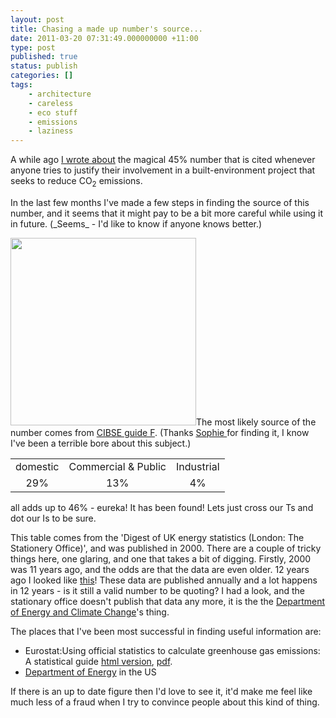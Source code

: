 ```yaml
---
layout: post
title: Chasing a made up number's source...
date: 2011-03-20 07:31:49.000000000 +11:00
type: post
published: true
status: publish
categories: []
tags:
    - architecture
    - careless
    - eco stuff
    - emissions
    - laziness
---
```

<p>A while ago <a title="UK emissions attributable to the built environment?" href="http://www.notionparallax.co.uk/wordpress/index.php/2010/04/uk-emissions-attributable-to-the-built-environment/">I wrote about</a> the magical 45% number that is cited whenever anyone tries to justify their involvement in a built-environment project that seeks to reduce CO<sub>2</sub> emissions.</p>
<p>In the last few months I've made a few steps in finding the source of this number, and it seems that it might pay to be a bit more careful while using it in future. (_Seems_ - I'd like to know if anyone knows better.)</p>
<p><img class="size-medium wp-image-609 alignright" title="Total UK delivered energy consumption by sector in 2000" src="{{ site.baseurl }}/assets/guideFpie-297x300.png" alt="" width="297" height="300" />The most likely source of the number comes from <a href="http://www.notionparallax.co.uk/wordpress/wp-content/uploads/2011/03/CIBSE-GUIDE-F-ENERGY-EFFICIENCY-IN-BUILDINGS-2004-.pdf">CIBSE guide F</a>. (Thanks <a href="http://designfordeconstruction.co.uk/">Sophie </a>for finding it, I know I've been a terrible bore about this subject.)</p>
<table>
<tbody>
<tr>
<td style="text-align: center;">domestic</td>
<td style="text-align: center;">Commercial &amp; Public</td>
<td style="text-align: center;">Industrial</td>
</tr>
<tr>
<td style="text-align: center;">29%</td>
<td style="text-align: center;">13%</td>
<td style="text-align: center;">4%</td>
</tr>
</tbody>
</table>
<p>all adds up to 46% - eureka! It has been found! Lets just cross our Ts and dot our Is to be sure.</p>
<p>This table comes from the 'Digest of UK energy statistics (London: The Stationery Office)', and was published in 2000. There are a couple of tricky things here, one glaring, and one that takes a bit of digging. Firstly, 2000 was 11 years ago, and the odds are that the data are even older. 12 years ago I looked like <a title="A young me with long hair" href="http://bit.ly/fsIW6V">this</a>! These data are published annually and a lot happens in 12 years - is it still a valid number to be quoting? I had a look, and the stationary office doesn't publish that data any more, it is the the <a href="http://www.decc.gov.uk/">Department of Energy and Climate Change</a>'s thing.</p>
<p>The places that I've been most successful in finding useful information are:</p>
<ul>
<li>Eurostat:Using official statistics to calculate greenhouse gas emissions: A statistical guide <a href="http://webcache.googleusercontent.com/search?q=cache:0YTPYTEjCDkJ:epp.eurostat.ec.europa.eu/cache/ITY_OFFPUB/KS-31-09-272/EN/KS-31-09-272-EN.PDF+eurostat+how+emissions+are+calculated&amp;cd=2&amp;hl=en&amp;ct=clnk&amp;gl=au&amp;source=www.google.com.au">html version</a>, <a href="http://epp.eurostat.ec.europa.eu/cache/ITY_OFFPUB/KS-31-09-272/EN/KS-31-09-272-EN.PDF">pdf</a>.</li>
<li><a href="http://energy.gov/">Department of Energy</a> in the US</li>
</ul>
<p>If there is an up to date figure then I'd love to see it, it'd make me feel like much less of a fraud when I try to convince people about this kind of thing.</p>
